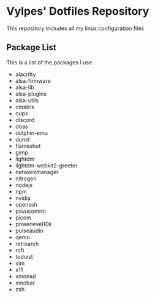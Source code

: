 # Vylpes' Dotfiles Repository

This repository includes all my linux configuration files

## Package List

This is a list of the packages I use

- alacritty
- alsa-firmware
- alsa-lib
- alsa-plugins
- alsa-utils
- cmatrix
- cups
- discord
- doas
- dolphin-emu
- dunst
- flameshot
- gimp
- lightdm
- lightdm-webkit2-greeter
- networkmanager
- nitrogen
- nodejs
- npm
- nvidia
- openssh
- pavucontrol
- picom
- powerlevel10k
- pulseaudio
- qemu
- retroarch
- rofi
- todoist
- vim
- x11
- xmonad
- xmobar
- zsh
